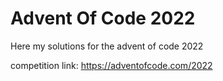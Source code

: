 # Advent Of Code 2022

Here my solutions for the advent of code 2022

competition link: https://adventofcode.com/2022
